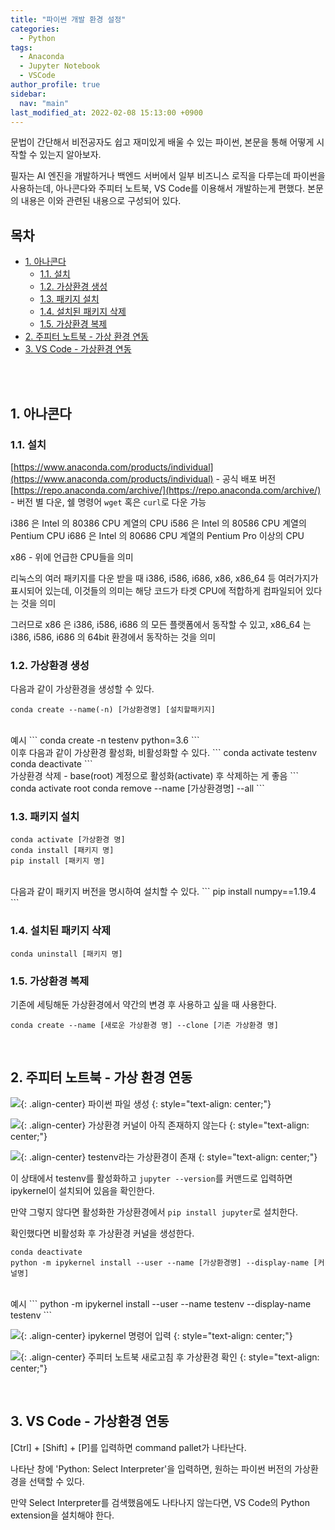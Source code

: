 ```yaml
---
title: "파이썬 개발 환경 설정"
categories:
  - Python
tags:
  - Anaconda
  - Jupyter Notebook
  - VSCode
author_profile: true
sidebar:
  nav: "main"
last_modified_at: 2022-02-08 15:13:00 +0900
---
```

문법이 간단해서 비전공자도 쉽고 재미있게 배울 수 있는 파이썬, 본문을 통해 어떻게 시작할 수 있는지 알아보자.

필자는 AI 엔진을 개발하거나 백엔드 서버에서 일부 비즈니스 로직을 다루는데 파이썬을 사용하는데, 아나콘다와 주피터 노트북, VS Code를 이용해서 개발하는게 편했다. 본문의 내용은 이와 관련된 내용으로 구성되어 있다.

## 목차
- [1. 아나콘다](#1-아나콘다)
  - [1.1. 설치](#11-설치)
  - [1.2. 가상환경 생성](#12-가상환경-생성)
  - [1.3. 패키지 설치](#13-패키지-설치)
  - [1.4. 설치된 패키지 삭제](#14-설치된-패키지-삭제)
  - [1.5. 가상환경 복제](#15-가상환경-복제)
- [2. 주피터 노트북 - 가상 환경 연동](#2-주피터-노트북---가상-환경-연동)
- [3. VS Code - 가상환경 연동](3-vs-code---가상환경-연동)

<br><br>

## 1. 아나콘다
### 1.1. 설치
[https://www.anaconda.com/products/individual](https://www.anaconda.com/products/individual) - 공식 배포 버전<br>
[https://repo.anaconda.com/archive/](https://repo.anaconda.com/archive/) - 버전 별 다운, 쉘 명령어 `wget` 혹은 `curl`로 다운 가능

<p>

i386 은 Intel 의 80386 CPU 계열의 CPU
i586 은 Intel 의 80586 CPU 계열의 Pentium CPU
i686 은 Intel 의 80686 CPU 계열의 Pentium Pro 이상의 CPU
</p>
<p>

x86  - 위에 언급한 CPU들을 의미
</p>
<p>

리눅스의 여러 패키지를 다운 받을 때 i386, i586, i686, x86, x86_64 등 여러가지가 표시되어 있는데, 이것들의 의미는 해당 코드가 타겟 CPU에 적합하게 컴파일되어 있다는 것을 의미
</p>
<p>

그러므로 x86 은 i386, i586, i686 의 모든 플랫폼에서 동작할 수 있고, x86_64 는 i386, i586, i686 의 64bit 환경에서 동작하는 것을 의미
</p>

### 1.2. 가상환경 생성
다음과 같이 가상환경을 생성할 수 있다.
```
conda create --name(-n) [가상환경명] [설치할패키지]
```
<br>
예시
```
conda create -n testenv python=3.6
```

<br>
이후 다음과 같이 가상환경 활성화, 비활성화할 수 있다.
```
conda activate testenv
conda deactivate
```

<br>
가상환경 삭제 - base(root) 계정으로 활성화(activate) 후 삭제하는 게 좋음
```
conda activate root
conda remove --name [가상환경명] --all
```

### 1.3. 패키지 설치
```
conda activate [가상환경 명]
conda install [패키지 명]
pip install [패키지 명]
```

<br>
다음과 같이 패키지 버전을 명시하여 설치할 수 있다.
```
pip install numpy==1.19.4
```


### 1.4. 설치된 패키지 삭제
```
conda uninstall [패키지 명]
```

### 1.5. 가상환경 복제
기존에 세팅해둔 가상환경에서 약간의 변경 후 사용하고 싶을 때 사용한다.
```
conda create --name [새로운 가상환경 명] --clone [기존 가상환경 명]
```

<br>

## 2. 주피터 노트북 - 가상 환경 연동

![](https://drive.google.com/uc?export=view&id=1FdSXpvQKyCVjyo5JKjEeqNqTCz7RaLVY){: .align-center}
파이썬 파일 생성
{: style="text-align: center;"}

![](https://drive.google.com/uc?export=view&id=1Z-Qq12cfMYxzpejDN9R4MvuoknsLfbQr){: .align-center}
가상환경 커널이 아직 존재하지 않는다
{: style="text-align: center;"}

![](https://drive.google.com/uc?export=view&id=1EEiCy2I6G3qhx8HQ5L7uDEPnPpgxCLqD){: .align-center}
testenv라는 가상환경이 존재
{: style="text-align: center;"}


이 상태에서 testenv를 활성화하고 `jupyter --version`를 커맨드로 입력하면 ipykernel이 설치되어 있음을 확인한다.


만약 그렇지 않다면 활성화한 가상환경에서 `pip install jupyter`로 설치한다.


확인했다면 비활성화 후 가상환경 커널을 생성한다.
```
conda deactivate
python -m ipykernel install --user --name [가상환경명] --display-name [커널명]
```

<br>
예시
```
python -m ipykernel install --user --name testenv --display-name testenv
```

![](https://drive.google.com/uc?export=view&id=1L2cEAmqzgJhX4aGE1bOBYjb4ef8W70yP){: .align-center}
ipykernel 명령어 입력
{: style="text-align: center;"}

![](https://drive.google.com/uc?export=view&id=1jvQqaTjcTknZVBo140tkSC01srO4EaUr){: .align-center}
주피터 노트북 새로고침 후 가상환경 확인
{: style="text-align: center;"}

<br>

## 3. VS Code - 가상환경 연동
[Ctrl] + [Shift] + [P]를 입력하면 command pallet가 나타난다.

나타난 창에 'Python: Select Interpreter'을 입력하면, 원하는 파이썬 버전의 가상환경을 선택할 수 있다.

만약 Select Interpreter를 검색했음에도 나타나지 않는다면, VS Code의 Python extension을 설치해야 한다.